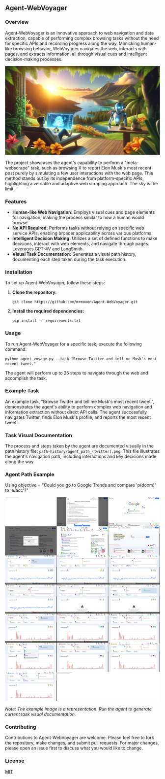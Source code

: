 ## Agent-WebVoyager

### Overview

Agent-WebVoyager is an innovative approach to web navigation and data extraction, capable of performing complex browsing tasks without the need for specific APIs and recording progress along the way. Mimicking human-like browsing behavior, WebVoyager navigates the web, interacts with pages, and extracts information, all through visual cues and intelligent decision-making processes.

![WebVoyager](path-history/webvoyager.png)

The project showcases the agent's capability to perform a "meta-webscrape" task, such as browsing X to report Elon Musk's most recent post purely by simulating a few user interactions with the web page. This method stands out by its independence from platform-specific APIs, highlighting a versatile and adaptive web scraping approach. The sky is the limit.

### Features

- **Human-like Web Navigation:** Employs visual cues and page elements for navigation, making the process similar to how a human would browse.
- **No API Required:** Performs tasks without relying on specific web service APIs, enabling broader applicability across various platforms.
- **Intelligent Decision Making:** Utilizes a set of defined functions to make decisions, interact with web elements, and navigate through pages. Leverages GPT-4V and LangSmith.
- **Visual Task Documentation:** Generates a visual path history, documenting each step taken during the task execution.

### Installation

To set up Agent-WebVoyager, follow these steps:

1. **Clone the repository:**
   ```
   git clone https://github.com/mrmoxon/Agent-WebVoyager.git
   ```
2. **Install the required dependencies:**
   ```
   pip install -r requirements.txt
   ```

### Usage

To run Agent-WebVoyager for a specific task, execute the following command:

```
python agent_voyage.py --task "Browse Twitter and tell me Musk's most recent tweet."
```

The agent will perform up to 25 steps to navigate through the web and accomplish the task.

### Example Task

An example task, "Browse Twitter and tell me Musk's most recent tweet.", demonstrates the agent's ability to perform complex web navigation and information extraction without direct API calls. The agent successfully navigates Twitter, finds Elon Musk's profile, and reports the most recent tweet.

### Task Visual Documentation

The process and steps taken by the agent are documented visually in the path history file: `path-history/agent_path_(twitter).png`. This file illustrates the agent's navigation path, including interactions and key decisions made along the way.

### Agent Path Example

Using objective = "Could you go to Google Trends and compare 'p(doom)' to 'e/acc'?"

![Agent Path Example](path-history/agent_path_(google-trends).png)

*Note: The example image is a representation. Run the agent to generate current task visual documentation.*

### Contributing

Contributions to Agent-WebVoyager are welcome. Please feel free to fork the repository, make changes, and submit pull requests. For major changes, please open an issue first to discuss what you would like to change.

### License

[MIT](LICENSE)
